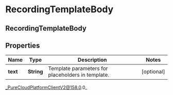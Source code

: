 # RecordingTemplateBody

## RecordingTemplateBody

## Properties

|Name | Type | Description | Notes|
|------------ | ------------- | ------------- | -------------|
| **text** | **String** | Template parameters for placeholders in template. | [optional] |



_PureCloudPlatformClientV2@158.0.0_
